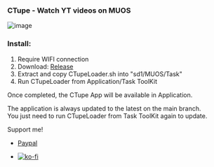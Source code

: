 ### CTupe - Watch YT videos on MUOS

![image](https://github.com/user-attachments/assets/ae74e0ba-9fff-48b9-a163-95335aeb3cad)


### Install:

1. Require WIFI connection
2. Download: [Release](https://github.com/nvcuong1312/YtMuos/releases)
3. Extract and copy CTupeLoader.sh into "sd1/MUOS/Task"
4. Run CTupeLoader from Application/Task ToolKit

Once completed, the CTupe App will be available in Application.

The application is always updated to the latest on the main branch.  
You just need to run CTupeLoader from Task ToolKit again to update.

Support me!

- [Paypal](https://paypal.me/cnv95)

- [![ko-fi](https://ko-fi.com/img/githubbutton_sm.svg)](https://ko-fi.com/B0B716P661)

